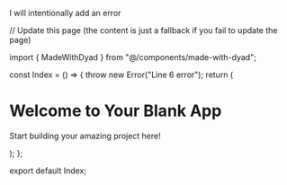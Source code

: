 I will intentionally add an error

<dyad-write path="src/pages/Index.tsx" description="intentionally add an error">
// Update this page (the content is just a fallback if you fail to update the page)

import { MadeWithDyad } from "@/components/made-with-dyad";

const Index = () => {
throw new Error("Line 6 error");
return (
<div className="min-h-screen flex items-center justify-center bg-gray-100">
<div className="text-center">
<h1 className="text-4xl font-bold mb-4">Welcome to Your Blank App</h1>
<p className="text-xl text-gray-600">
Start building your amazing project here!
</p>
</div>
<MadeWithDyad />
</div>
);
};

export default Index;
</dyad-write>
